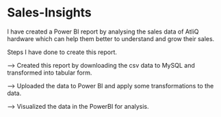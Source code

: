 # Sales-Insights
I have created a Power BI report by analysing the sales data of AtliQ hardware which can help them better to understand and grow their sales.


Steps I have done to create this report.

--> Created this report by downloading the csv data to MySQL and transformed into tabular form.

--> Uploaded the data to Power BI and apply some transformations to the data. 

--> Visualized the data in the PowerBI for analysis.
